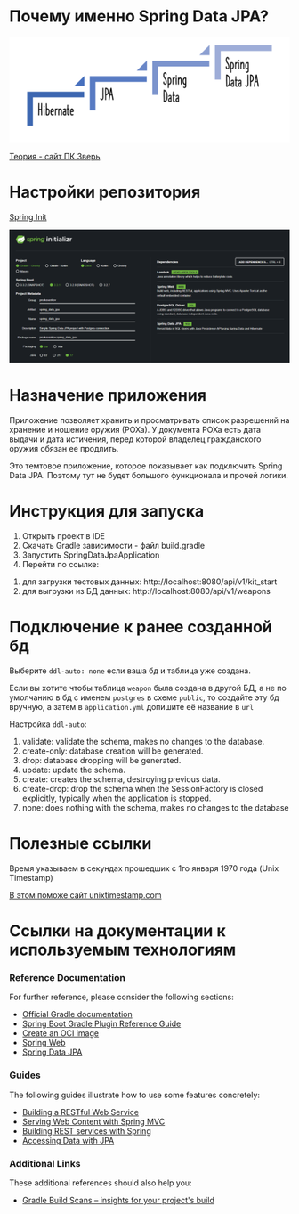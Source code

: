 # Почему именно Spring Data JPA? 

![spring-data-category](./img/spring-data-category.png)

[Теория - сайт ПК Зверь](https://pc-zver.ru/news/jpa/)

# Настройки репозитория 

[Spring Init](https://start.spring.io/#!type=gradle-project&language=java&platformVersion=3.3.1&packaging=jar&jvmVersion=17&groupId=pro.kosenkov&artifactId=spring_data_jpa&name=spring_data_jpa&description=Simple%20Spring%20Data%20JPA%20project%20with%20Postgres%20connection&packageName=pro.kosenkov.spring_data_jpa&dependencies=lombok,web,postgresql,data-jpa "Создает каркас этого приложения")

![start_spring](./img/start_spring.png)

# Назначение приложения 
Приложение позволяет хранить и просматривать список
разрешений на хранение и ношение оружия (РОХа). У документа РОХа 
есть дата выдачи и дата истичения, перед которой 
владелец гражданского оружия обязан ее продлить.

Это темтовое приложение, которое показывает как подключить Spring Data JPA.
Поэтому тут не будет большого функционала и прочей логики.

# Инструкция для запуска

1. Открыть проект в IDE
2. Скачать Gradle зависимости - файл build.gradle
3. Запустить SpringDataJpaApplication 
4. Перейти по ссылке: 
1) для загрузки тестовых данных: http://localhost:8080/api/v1/kit_start
2) для выгрузки из БД данных: http://localhost:8080/api/v1/weapons

# Подключение к ранее созданной бд

Выберите `ddl-auto: none` если ваша бд и таблица уже создана.

Если вы хотите чтобы таблица `weapon` была создана в другой БД, а не по умолчанию 
в бд с именем `postgres` в схеме `public`, то создайте эту бд вручную, а затем в `application.yml` допишите её название 
в `url`  
 
Настройка `ddl-auto`:
1. validate: validate the schema, makes no changes to the database. 
2. create-only: database creation will be generated.
3. drop: database dropping will be generated.
4. update: update the schema.
5. create: creates the schema, destroying previous data. 
6. create-drop: drop the schema when the SessionFactory is closed explicitly, typically when the application is stopped. 
7. none: does nothing with the schema, makes no changes to the database

# Полезные ссылки

Время указываем в секундах прошедших с 1го января 1970 года (Unix Timestamp)

[В этом поможе сайт unixtimestamp.com](https://www.unixtimestamp.com/)


# Ссылки на документации к используемым технологиям

### Reference Documentation
For further reference, please consider the following sections:

* [Official Gradle documentation](https://docs.gradle.org)
* [Spring Boot Gradle Plugin Reference Guide](https://docs.spring.io/spring-boot/docs/3.3.1/gradle-plugin/reference/html/)
* [Create an OCI image](https://docs.spring.io/spring-boot/docs/3.3.1/gradle-plugin/reference/html/#build-image)
* [Spring Web](https://docs.spring.io/spring-boot/docs/3.3.1/reference/htmlsingle/index.html#web)
* [Spring Data JPA](https://docs.spring.io/spring-boot/docs/3.3.1/reference/htmlsingle/index.html#data.sql.jpa-and-spring-data)

### Guides
The following guides illustrate how to use some features concretely:

* [Building a RESTful Web Service](https://spring.io/guides/gs/rest-service/)
* [Serving Web Content with Spring MVC](https://spring.io/guides/gs/serving-web-content/)
* [Building REST services with Spring](https://spring.io/guides/tutorials/rest/)
* [Accessing Data with JPA](https://spring.io/guides/gs/accessing-data-jpa/)

### Additional Links
These additional references should also help you:

* [Gradle Build Scans – insights for your project's build](https://scans.gradle.com#gradle)

